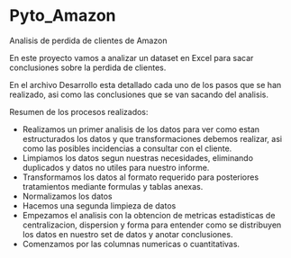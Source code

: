 # Pyto_Amazon

Analisis de perdida de clientes de Amazon

En este proyecto vamos a analizar un dataset en Excel para sacar conclusiones sobre la perdida de clientes.

En el archivo Desarrollo esta detallado cada uno de los pasos que se han realizado, asi como las conclusiones que se van sacando del analisis.

Resumen de los procesos realizados:

- Realizamos un primer analisis de los datos para ver como estan estructurados los datos y que transformaciones debemos realizar, asi como las posibles incidencias a consultar con el cliente.
- Limpiamos los datos segun nuestras necesidades, eliminando duplicados y datos no utiles para nuestro informe.
- Transformamos los datos al formato requerido para posteriores tratamientos mediante formulas y tablas anexas.
- Normalizamos los datos
- Hacemos una segunda limpieza de datos
- Empezamos el analisis con la obtencion de metricas estadisticas de centralizacion, dispersion y forma para entender como se distribuyen los datos en nuestro set de datos y anotar conclusiones.
- Comenzamos por las columnas numericas o cuantitativas.
